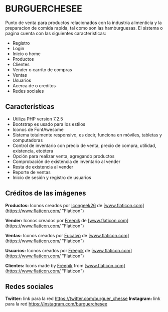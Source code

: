 # BURGUERCHESEE

Punto de venta para productos relacionados con la industria alimenticia y la preparacion de comida rapida, tal como son las hamburguesas. El sistema o pagina cuenta con las siguientes caracteristicas:
- Registro
- Login
- Inicio o home
- Productos
- Clientes 
- Vender o carrito de compras
- Ventas 
- Usuarios
- Acerca de o creditos
- Redes sociales

## Características

-   Utiliza PHP version 7.2.5
-   Bootstrap es usado para los estilos
-   Iconos de FontAwesome
-   Sistema totalmente responsivo, es decir, funciona en móviles, tabletas y computadoras
-   Control de inventario con precio de venta, precio de compra, utilidad, existencia, etcétera
-   Opción para realizar venta, agregando productos
-   Comprobación de existencia de inventario al vender
-   Resta de existencia al vender
-   Reporte de ventas
-   Inicio de sesión y registro de usuarios

## Créditos de las imágenes

**Productos:** Iconos creados por [Icongeek26](https://www.flaticon.com/authors/icongeek26  "Icongeek26") de [www.flaticon.com](https://www.flaticon.com/  "Flaticon")

**Vender:** Iconos creados por [Freepik](https://www.flaticon.com/authors/freepik  "Freepik") de [www.flaticon.com](https://www.flaticon.com/  "Flaticon")

**Ventas:** Iconos creados por [Eucalyp](https://www.flaticon.com/authors/eucalyp  "Eucalyp") de [www.flaticon.com](https://www.flaticon.com/  "Flaticon")

**Usuarios:** Iconos creados por [Freepik](https://www.flaticon.com/authors/freepik  "Freepik") de [www.flaticon.com](https://www.flaticon.com/  "Flaticon")

**Clientes:** Icons made by [Freepik](https://www.flaticon.com/authors/freepik "Freepik") from [www.flaticon.com](https://www.flaticon.com/ "Flaticon")

## Redes sociales

**Twitter:** link para la red https://twitter.com/burguer_chesse
**Instagram:** link para la red https://instagram.com/burguerchesee
